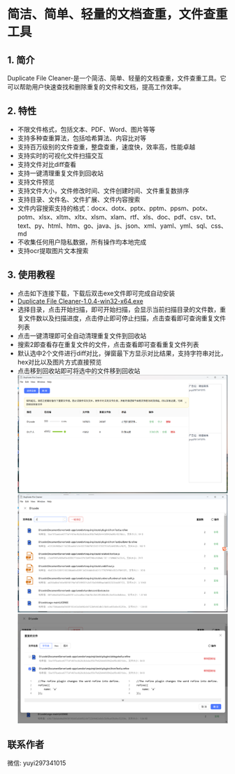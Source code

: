 # 简洁、简单、轻量的文档查重，文件查重工具
## 1. 简介
Duplicate File Cleaner-是一个简洁、简单、轻量的文档查重，文件查重工具。它可以帮助用户快速查找和删除重复的文件和文档，提高工作效率。
## 2. 特性
- 不限文件格式，包括文本、PDF、Word、图片等等
- 支持多种查重算法，包括哈希算法、内容比对等
- 支持百万级别的文件查重，整盘查重，速度快，效率高，性能卓越
- 支持实时的可视化文件扫描交互
- 支持文件对比diff查看
- 支持一键清理重复文件到回收站
- 支持文件预览
- 支持文件大小，文件修改时间、文件创建时间、文件重复数排序
- 支持目录、文件名、文件扩展、文件内容搜索
- 文件内容搜索支持的格式：docx、dotx、pptx、pptm、ppsm、potx、potm、xlsx、xltm、xltx、xlsm、xlam、rtf、xls、doc、pdf、csv、txt、text、py、html、htm、go、java、js、json、xml、yaml、yml、sql、css、md
- 不收集任何用户隐私数据，所有操作均本地完成
- 支持ocr提取图片文本搜索

## 3. 使用教程
- 点击如下连接下载，下载后双击exe文件即可完成自动安装
- [Duplicate File Cleaner-1.0.4-win32-x64.exe](https://github.com/jilieryuyi/duplicate-file-cleaner/releases/download/v1.0.4/Duplicate-File-Cleaner-1.0.4-win32-x64.exe)
- 选择目录，点击开始扫描，即可开始扫描，会显示当前扫描目录的文件数，重复文件数以及扫描进度，点击停止即可停止扫描，点击查看即可查询重复文件列表
- 点击一键清理即可全自动清理重复文件到回收站
- 搜索2即查看存在重复文件的文件，点击查看即可查看重复文件列表
- 默认选中2个文件进行diff对比，弹窗最下方显示对比结果，支持字符串对比，hex对比以及图片方式直接预览
- 点击移到回收站即可将选中的文件移到回收站
![教程](images/1.png) 
![教程](images/2.png)
![教程](images/3.png) 

## 联系作者
微信: yuyi297341015
